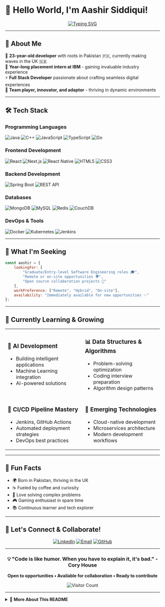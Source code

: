 # 👋 Hello World, I'm Aashir Siddiqui! 

<div align="center">
  
[![Typing SVG](https://readme-typing-svg.herokuapp.com?font=Fira+Code&pause=1000&color=2196F3&center=true&vCenter=true&width=435&lines=Full+Stack+Developer;IBM+Placement+Intern;Open+Source+Enthusiast;Always+Learning+%26+Growing)](https://git.io/typing-svg)

</div>

---

## 🚀 About Me

🎯 **23-year-old developer** with roots in Pakistan 🇵🇰, currently making waves in the UK 🇬🇧  
💼 **Year-long placement intern at IBM** - gaining invaluable industry experience  
⚡ **Full Stack Developer** passionate about crafting seamless digital experiences  
🌟 **Team player, innovator, and adaptor** - thriving in dynamic environments  

---

## 🛠️ Tech Stack

### Programming Languages
![Java](https://img.shields.io/badge/Java-ED8B00?style=for-the-badge&logo=openjdk&logoColor=white)
![C++](https://img.shields.io/badge/C++-00599C?style=for-the-badge&logo=c%2B%2B&logoColor=white)
![JavaScript](https://img.shields.io/badge/JavaScript-F7DF1E?style=for-the-badge&logo=javascript&logoColor=black)
![TypeScript](https://img.shields.io/badge/TypeScript-007ACC?style=for-the-badge&logo=typescript&logoColor=white)
![Go](https://img.shields.io/badge/Go-00ADD8?style=for-the-badge&logo=go&logoColor=white)

### Frontend Development
![React](https://img.shields.io/badge/React-20232A?style=for-the-badge&logo=react&logoColor=61DAFB)
![Next.js](https://img.shields.io/badge/Next.js-000000?style=for-the-badge&logo=next.js&logoColor=white)
![React Native](https://img.shields.io/badge/React_Native-20232A?style=for-the-badge&logo=react&logoColor=61DAFB)
![HTML5](https://img.shields.io/badge/HTML5-E34F26?style=for-the-badge&logo=html5&logoColor=white)
![CSS3](https://img.shields.io/badge/CSS3-1572B6?style=for-the-badge&logo=css3&logoColor=white)

### Backend Development
![Spring Boot](https://img.shields.io/badge/Spring_Boot-6DB33F?style=for-the-badge&logo=spring-boot&logoColor=white)
![REST API](https://img.shields.io/badge/REST_API-FF6C37?style=for-the-badge&logo=postman&logoColor=white)

### Databases
![MongoDB](https://img.shields.io/badge/MongoDB-47A248?style=for-the-badge&logo=mongodb&logoColor=white)
![MySQL](https://img.shields.io/badge/MySQL-4479A1?style=for-the-badge&logo=mysql&logoColor=white)
![Redis](https://img.shields.io/badge/Redis-DC382D?style=for-the-badge&logo=redis&logoColor=white)
![CouchDB](https://img.shields.io/badge/CouchDB-E42528?style=for-the-badge&logo=apache-couchdb&logoColor=white)

### DevOps & Tools
![Docker](https://img.shields.io/badge/Docker-2496ED?style=for-the-badge&logo=docker&logoColor=white)
![Kubernetes](https://img.shields.io/badge/Kubernetes-326CE5?style=for-the-badge&logo=kubernetes&logoColor=white)
![Jenkins](https://img.shields.io/badge/Jenkins-D24939?style=for-the-badge&logo=jenkins&logoColor=white)

---

## 👀 What I'm Seeking

```javascript
const aashir = {
    lookingFor: [
        "Graduate/Entry-level Software Engineering roles 🎓",
        "Remote or on-site opportunities 🌍",
        "Open source collaboration projects 🤝"
    ],
    workPreference: ["Remote", "Hybrid", "On-site"],
    availability: "Immediately available for new opportunities ✨"
};
```

---

## 🌱 Currently Learning & Growing

<table>
<tr>
<td width="50%">

### 🤖 AI Development
- Building intelligent applications
- Machine Learning integration
- AI-powered solutions

</td>
<td width="50%">

### 📊 Data Structures & Algorithms
- Problem-solving optimization
- Coding interview preparation
- Algorithm design patterns

</td>
</tr>
<tr>
<td width="50%">

### 🔄 CI/CD Pipeline Mastery
- Jenkins, GitHub Actions
- Automated deployment strategies
- DevOps best practices

</td>
<td width="50%">

### 🚀 Emerging Technologies
- Cloud-native development
- Microservices architecture
- Modern development workflows

</td>
</tr>
</table>

---

## 🎯 Fun Facts

- 🌍 Born in Pakistan, thriving in the UK
- ☕ Fueled by coffee and curiosity
- 🧩 Love solving complex problems
- 🎮 Gaming enthusiast in spare time
- 📚 Continuous learner and tech explorer

---

## 🤝 Let's Connect & Collaborate!

<div align="center">

[![LinkedIn](https://img.shields.io/badge/LinkedIn-0077B5?style=for-the-badge&logo=linkedin&logoColor=white)](https://www.linkedin.com/in/aashir21/)
[![Email](https://img.shields.io/badge/Email-D14836?style=for-the-badge&logo=gmail&logoColor=white)](mailto:aashir_sidiki@hotmail.com)
[![GitHub](https://img.shields.io/badge/GitHub-100000?style=for-the-badge&logo=github&logoColor=white)](https://github.com/aashir21)

</div>

---

<div align="center">
  
### 💡 "Code is like humor. When you have to explain it, it's bad." - Cory House

**Open to opportunities • Available for collaboration • Ready to contribute**

![Visitor Count](https://komarev.com/ghpvc/?username=aashir21&color=blue&style=flat-square)

</div>

---

<details>
<summary>🎨 <b>More About This README</b></summary>
<br>

This README was crafted with ❤️ using:
- Dynamic typing animations
- GitHub stats integration
- Responsive design elements
- Professional badge styling
- Interactive sections

Feel free to fork and customize for your own profile!

</details>
